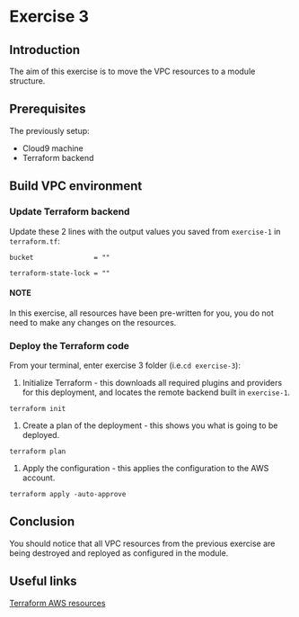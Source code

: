 # Exercise 3

## Introduction

The aim of this exercise is to move the VPC resources to a module structure.

## Prerequisites

The previously setup:
- Cloud9 machine
- Terraform backend

## Build VPC environment

### Update Terraform backend

Update these 2 lines with the output values you saved from `exercise-1` in `terraform.tf`:

```
bucket               = ""
```
```
terraform-state-lock = ""
```

#### NOTE

In this exercise, all resources have been pre-written for you, you do not need to make any changes on the resources.

### Deploy the Terraform code

From your terminal, enter exercise 3 folder (i.e.`cd exercise-3`):

1) Initialize Terraform - this downloads all required plugins and providers for this deployment, and locates the remote backend built in `exercise-1`.
```
terraform init
```
1) Create a plan of the deployment - this shows you what is going to be deployed.
```
terraform plan
```
1) Apply the configuration - this applies the configuration to the AWS account.
```
terraform apply -auto-approve
```

## Conclusion

You should notice that all VPC resources from the previous exercise are being destroyed and reployed as configured in the module.

## Useful links

[Terraform AWS resources](https://registry.terraform.io/providers/hashicorp/aws/latest/docs)